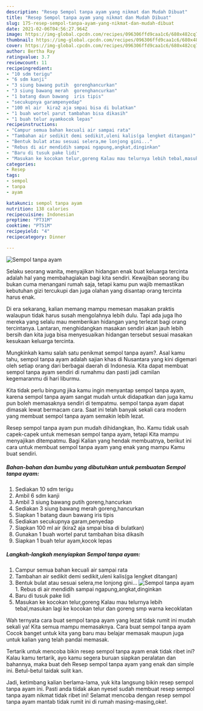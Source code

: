 ```yaml
---
description: "Resep Sempol tanpa ayam yang nikmat dan Mudah Dibuat"
title: "Resep Sempol tanpa ayam yang nikmat dan Mudah Dibuat"
slug: 175-resep-sempol-tanpa-ayam-yang-nikmat-dan-mudah-dibuat
date: 2021-02-06T04:56:27.964Z
image: https://img-global.cpcdn.com/recipes/096306ffd9caa1c6/680x482cq70/sempol-tanpa-ayam-foto-resep-utama.jpg
thumbnail: https://img-global.cpcdn.com/recipes/096306ffd9caa1c6/680x482cq70/sempol-tanpa-ayam-foto-resep-utama.jpg
cover: https://img-global.cpcdn.com/recipes/096306ffd9caa1c6/680x482cq70/sempol-tanpa-ayam-foto-resep-utama.jpg
author: Bertha Ray
ratingvalue: 3.7
reviewcount: 11
recipeingredient:
- "10 sdm terigu"
- "6 sdm kanji"
- "3 siung bawang putih  gorenghancurkan"
- "3 siung bawang merah  gorenghancurkan"
- "1 batang daun bawang  iris tipis"
- "secukupnya garampenyedap"
- "100 ml air  kira2 aja smpai bisa di bulatkan"
- "1 buah wortel parut tambahan bisa dikasih"
- "1 buah telur ayamkocok lepas"
recipeinstructions:
- "Campur semua bahan kecuali air sampai rata"
- "Tambahan air sedikit demi sedikit,uleni kalis(ga lengket ditangan)"
- "Bentuk bulat atau sesuai selera,me lonjong gini..."
- "Rebus di air mendidih sampai ngapung,angkat,dinginkan"
- "Baru di tusuk pake lidi"
- "Masukan ke kocokan telur,goreng Kalau mau telurnya lebih tebal,masukan lagi ke kocokan telur dan goreng smp warna kecoklatan"
categories:
- Resep
tags:
- sempol
- tanpa
- ayam

katakunci: sempol tanpa ayam 
nutrition: 138 calories
recipecuisine: Indonesian
preptime: "PT31M"
cooktime: "PT51M"
recipeyield: "4"
recipecategory: Dinner

---
```



![Sempol tanpa ayam](https://img-global.cpcdn.com/recipes/096306ffd9caa1c6/680x482cq70/sempol-tanpa-ayam-foto-resep-utama.jpg)

Selaku seorang wanita, menyajikan hidangan enak buat keluarga tercinta adalah hal yang membahagiakan bagi kita sendiri. Kewajiban seorang ibu bukan cuma menangani rumah saja, tetapi kamu pun wajib memastikan kebutuhan gizi tercukupi dan juga olahan yang disantap orang tercinta harus enak.

Di era  sekarang, kalian memang mampu memesan masakan praktis walaupun tidak harus susah mengolahnya lebih dulu. Tapi ada juga lho mereka yang selalu mau memberikan hidangan yang terlezat bagi orang tercintanya. Lantaran, menghidangkan masakan sendiri akan jauh lebih bersih dan kita juga bisa menyesuaikan hidangan tersebut sesuai masakan kesukaan keluarga tercinta. 



Mungkinkah kamu salah satu penikmat sempol tanpa ayam?. Asal kamu tahu, sempol tanpa ayam adalah sajian khas di Nusantara yang kini digemari oleh setiap orang dari berbagai daerah di Indonesia. Kita dapat membuat sempol tanpa ayam sendiri di rumahmu dan pasti jadi camilan kegemaranmu di hari liburmu.

Kita tidak perlu bingung jika kamu ingin menyantap sempol tanpa ayam, karena sempol tanpa ayam sangat mudah untuk didapatkan dan juga kamu pun boleh memasaknya sendiri di tempatmu. sempol tanpa ayam dapat dimasak lewat bermacam cara. Saat ini telah banyak sekali cara modern yang membuat sempol tanpa ayam semakin lebih lezat.

Resep sempol tanpa ayam pun mudah dihidangkan, lho. Kamu tidak usah capek-capek untuk memesan sempol tanpa ayam, tetapi Kita mampu menyajikan ditempatmu. Bagi Kalian yang hendak membuatnya, berikut ini cara untuk membuat sempol tanpa ayam yang enak yang mampu Kamu buat sendiri.

<!--inarticleads1-->

##### Bahan-bahan dan bumbu yang dibutuhkan untuk pembuatan Sempol tanpa ayam:

1. Sediakan 10 sdm terigu
1. Ambil 6 sdm kanji
1. Ambil 3 siung bawang putih  goreng,hancurkan
1. Sediakan 3 siung bawang merah  goreng,hancurkan
1. Siapkan 1 batang daun bawang  iris tipis
1. Sediakan secukupnya garam,penyedap
1. Siapkan 100 ml air  (kira2 aja smpai bisa di bulatkan)
1. Gunakan 1 buah wortel parut tambahan bisa dikasih
1. Siapkan 1 buah telur ayam,kocok lepas




<!--inarticleads2-->

##### Langkah-langkah menyiapkan Sempol tanpa ayam:

1. Campur semua bahan kecuali air sampai rata
1. Tambahan air sedikit demi sedikit,uleni kalis(ga lengket ditangan)
1. Bentuk bulat atau sesuai selera,me lonjong gini...
<img src="https://img-global.cpcdn.com/steps/cb649b3e7d91f866/160x128cq70/sempol-tanpa-ayam-langkah-memasak-3-foto.jpg" alt="Sempol tanpa ayam">1. Rebus di air mendidih sampai ngapung,angkat,dinginkan
1. Baru di tusuk pake lidi
1. Masukan ke kocokan telur,goreng Kalau mau telurnya lebih tebal,masukan lagi ke kocokan telur dan goreng smp warna kecoklatan




Wah ternyata cara buat sempol tanpa ayam yang lezat tidak rumit ini mudah sekali ya! Kita semua mampu memasaknya. Cara buat sempol tanpa ayam Cocok banget untuk kita yang baru mau belajar memasak maupun juga untuk kalian yang telah pandai memasak.

Tertarik untuk mencoba bikin resep sempol tanpa ayam enak tidak ribet ini? Kalau kamu tertarik, ayo kamu segera buruan siapkan peralatan dan bahannya, maka buat deh Resep sempol tanpa ayam yang enak dan simple ini. Betul-betul taidak sulit kan. 

Jadi, ketimbang kalian berlama-lama, yuk kita langsung bikin resep sempol tanpa ayam ini. Pasti anda tiidak akan nyesel sudah membuat resep sempol tanpa ayam nikmat tidak ribet ini! Selamat mencoba dengan resep sempol tanpa ayam mantab tidak rumit ini di rumah masing-masing,oke!.

